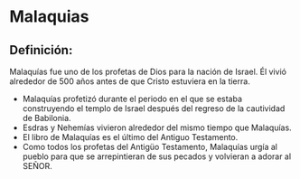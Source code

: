 # Malaquias

## Definición: 

Malaquías fue uno de los profetas de Dios para la nación de Israel. Él vivió alrededor de 500 años antes de que Cristo estuviera en la tierra.

* Malaquías profetizó durante el periodo en el que se estaba construyendo el templo de Israel después del regreso de la cautividad de Babilonia.
* Esdras y Nehemías vivieron alrededor del mismo tiempo que Malaquías.
* El libro de Malaquías es el último del Antiguo Testamento.
* Como todos los profetas del Antigüo Testamento, Malaquías urgía al pueblo para que se arrepintieran de sus pecados y volvieran a adorar al SEÑOR.

